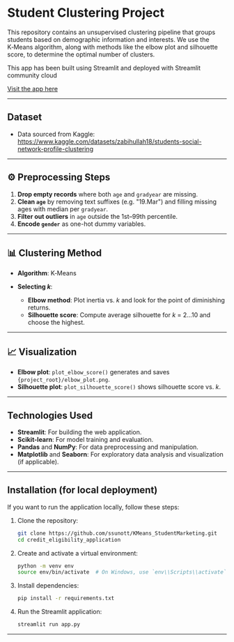 # Student Clustering Project

This repository contains an unsupervised clustering pipeline that groups students based on demographic information and interests. We use the K‑Means algorithm, along with methods like the elbow plot and silhouette score, to determine the optimal number of clusters.

This app has been built using Streamlit and deployed with Streamlit community cloud

[Visit the app here](https://studentmarketing.streamlit.app/)

---
## Dataset

* Data sourced from Kaggle: https://www.kaggle.com/datasets/zabihullah18/students-social-network-profile-clustering 

---

## ⚙️ Preprocessing Steps

1. **Drop empty records** where both `age` and `gradyear` are missing.
2. **Clean `age`** by removing text suffixes (e.g. "19.Mar") and filling missing ages with median per `gradyear`.
3. **Filter out outliers** in `age` outside the 1st–99th percentile.
4. **Encode `gender`** as one-hot dummy variables.

---

## 📊 Clustering Method

* **Algorithm**: K‑Means
* **Selecting *k***:

  * **Elbow method**: Plot inertia vs. *k* and look for the point of diminishing returns.
  * **Silhouette score**: Compute average silhouette for *k* = 2…10 and choose the highest.

---

## 📈 Visualization

* **Elbow plot**: `plot_elbow_score()` generates and saves `{project_root}/elbow_plot.png`.
* **Silhouette plot**: `plot_silhouette_score()` shows silhouette score vs. *k*.

---

## Technologies Used
- **Streamlit**: For building the web application.
- **Scikit-learn**: For model training and evaluation.
- **Pandas** and **NumPy**: For data preprocessing and manipulation.
- **Matplotlib** and **Seaborn**: For exploratory data analysis and visualization (if applicable).

---

## Installation (for local deployment)
If you want to run the application locally, follow these steps:

1. Clone the repository:
   ```bash
   git clone https://github.com/ssunott/KMeans_StudentMarketing.git
   cd credit_eligibility_application

2. Create and activate a virtual environment:
   ```bash
   python -m venv env
   source env/bin/activate  # On Windows, use `env\\Scripts\\activate`

3. Install dependencies:
   ```bash
   pip install -r requirements.txt

4. Run the Streamlit application:
   ```bash
   streamlit run app.py

---